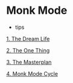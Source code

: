 # Monk Mode

- tips

[1. The Dream Life](Monk%20Mode%2094d06710847d4a3a8332d3354a9c56b4/1%20The%20Dream%20Life%20a0a4f4aed947485bab39ac51a4769589.md)

[2. The One Thing](Monk%20Mode%2094d06710847d4a3a8332d3354a9c56b4/2%20The%20One%20Thing%20f8169a26677240f68b793c2405caed8d.md)

[3. The Masterplan](Monk%20Mode%2094d06710847d4a3a8332d3354a9c56b4/3%20The%20Masterplan%20fb820689176343c887dd546cc7a003cf.md)

[4. Monk Mode Cycle](Monk%20Mode%2094d06710847d4a3a8332d3354a9c56b4/4%20Monk%20Mode%20Cycle%20dd946a7fa8064d41892186712b134cba.md)